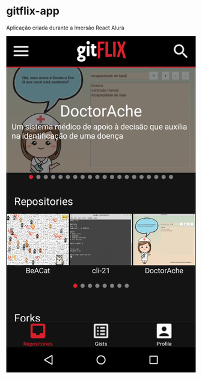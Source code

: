 # gitflix-app
Aplicação criada durante a Imersão React Alura

![Project Image](https://raw.githubusercontent.com/EricMGS/gitflix-app/master/image.png)  
